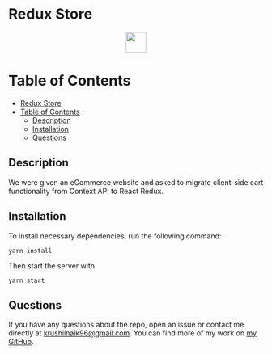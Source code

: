 # Redux Store

<p align="center">
	<a href="https://redux-store-kn.herokuapp.com/">
		<img src="https://i.imgur.com/nT9LavM.png" height="40" />
	</a>
</p>

# Table of Contents

- [Redux Store](#redux-store)
- [Table of Contents](#table-of-contents)
	- [Description](#description)
	- [Installation](#installation)
	- [Questions](#questions)


## Description

We were given an eCommerce website and asked to migrate client-side cart functionality from Context API to React Redux.

## Installation

To install necessary dependencies, run the following command:

```
yarn install
```

Then start the server with

```
yarn start
```

## Questions

If you have any questions about the repo, open an issue or contact me directly at <krushilnaik96@gmail.com>.
You can find more of my work on [my GitHub](https://github.com/krushilnaik).
